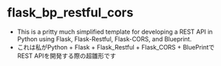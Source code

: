 # flask_bp_restful_cors

- This is a pritty much simplified template for developing a REST API in Python using Flask, Flask-Restful, Flask-CORS, and Blueprint.
- これは私がPython + Flask + Flask_Restful + Flask_CORS + BluePrintでREST APIを開発する際の超雛形です